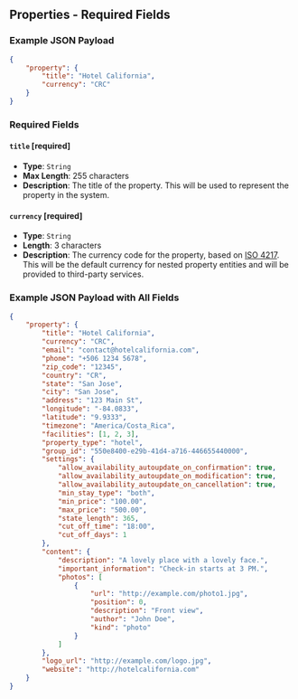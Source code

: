 ## Properties - Required Fields
### Example JSON Payload

```json
{
    "property": {
        "title": "Hotel California",
        "currency": "CRC"
    }
}
```

### Required Fields

#### `title` [required]

- **Type**: `String`
- **Max Length**: 255 characters
- **Description**: The title of the property. This will be used to represent the property in the system.

#### `currency` [required]

- **Type**: `String`
- **Length**: 3 characters
- **Description**: The currency code for the property, based on [ISO 4217](https://www.iso.org/iso-4217-currency-codes.html). This will be the default currency for nested property entities and will be provided to third-party services.

### Example JSON Payload with All Fields
```json
{
    "property": {
        "title": "Hotel California",
        "currency": "CRC",
        "email": "contact@hotelcalifornia.com",
        "phone": "+506 1234 5678",
        "zip_code": "12345",
        "country": "CR",
        "state": "San Jose",
        "city": "San Jose",
        "address": "123 Main St",
        "longitude": "-84.0833",
        "latitude": "9.9333",
        "timezone": "America/Costa_Rica",
        "facilities": [1, 2, 3],
        "property_type": "hotel",
        "group_id": "550e8400-e29b-41d4-a716-446655440000",
        "settings": {
            "allow_availability_autoupdate_on_confirmation": true,
            "allow_availability_autoupdate_on_modification": true,
            "allow_availability_autoupdate_on_cancellation": true,
            "min_stay_type": "both",
            "min_price": "100.00",
            "max_price": "500.00",
            "state_length": 365,
            "cut_off_time": "18:00",
            "cut_off_days": 1
        },
        "content": {
            "description": "A lovely place with a lovely face.",
            "important_information": "Check-in starts at 3 PM.",
            "photos": [
                {
                    "url": "http://example.com/photo1.jpg",
                    "position": 0,
                    "description": "Front view",
                    "author": "John Doe",
                    "kind": "photo"
                }
            ]
        },
        "logo_url": "http://example.com/logo.jpg",
        "website": "http://hotelcalifornia.com"
    }
}
```